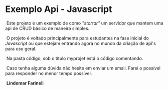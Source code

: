 # Exemplo Api - Javascript

​	Este projeto é um exemplo de como *"startar"* um servidor que mantem uma api de CRUD básico de maneira simples.

​	O projeto é voltado principalmente para estudantes na fase inicial do *Javascript* ou que estejam entrando agora no mundo da criação de api's para uso geral.

​	Na pasta código, sob o título myprojet está o código comentando.

​	Caso tenha alguma dúvida não hesite em enviar um email. Farei o possível para responder no menor tempo possível.



​																	 **Lindomar Farineli**

 





